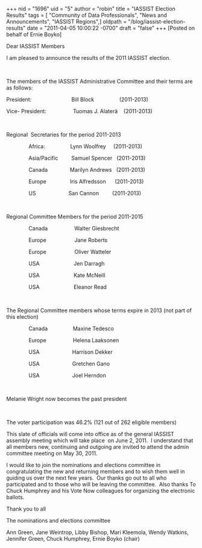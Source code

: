 +++
nid = "1696"
uid = "5"
author = "robin"
title = "IASSIST Election Results"
tags = [ "Community of Data Professionals", "News and Announcements", "IASSIST Regions",]
oldpath = "/blog/iassist-election-results"
date = "2011-04-05 10:00:22 -0700"
draft = "false"
+++
[Posted on behalf of Ernie Boyko]

Dear IASSIST Members


I am pleased to announce the results of the 2011 IASSIST election.

 

The members of the IASSIST Administrative Committee and their terms are
as follows:


President:                           Bill Block                
(2011-2013)

Vice- President:                  Tuomas J. Alaterä    (2011-2013)

 

Regional  Secretaries for the period 2011-2013

               Africa:                 Lynn Woolfrey     (2011-2013)

               Asia/Pacific         Samuel Spencer   (2011-2013)

               Canada               Marilyn Andrews   (2011-2013)

               Europe                Iris Alfredsson      (2011-2013)

               US                      San Cannon         (2011-2013)

 

Regional Committee Members for the period 2011-2015         

               Canada                  Walter Giesbrecht           

               Europe                   Jane Roberts                  
 

               Europe                   Oliver
Watteler                      

               USA                       Jen
Darragh                            

               USA                       Kate
McNeill                           

               USA                       Eleanor Read                   
 

 

The Regional Committee members whose terms expire in 2013 (not part of
this election)

               Canada                 Maxine Tedesco              

               Europe                  Helena
Laaksonen                          

               USA                      Harrison Dekker               

               USA                      Gretchen Gano                 

               USA                      Joel Herndon

 

Melanie Wright now becomes the past president

 

The voter participation was 46.2% (121 out of 262 eligible members)

This slate of officials will come into office as of the general IASSIST
assembly meeting which will take place  on June 2, 2011.  I understand
that all members new, continuing and outgoing are invited to attend the
admin committee meeting on May 30, 2011.

I would like to join the nominations and elections committee in
congratulating the new and returning members and to wish them well in
guiding us over the next few years.  Our thanks go out to all who
participated and to those who will be leaving the committee.  Also
thanks To Chuck Humphrey and his Vote Now colleagues for organizing the
electronic ballots.


Thank you to all


The nominations and elections committee

Ann Green, Jane Weintrop, Libby Bishop, Mari Kleemola, Wendy Watkins,
Jennifer Green, Chuck Humphrey, Ernie Boyko (chair)


 

 
